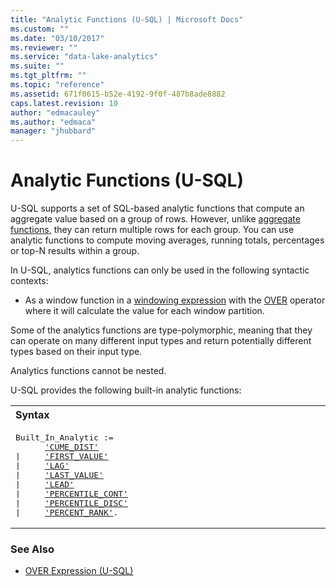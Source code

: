 ```yaml
---
title: "Analytic Functions (U-SQL) | Microsoft Docs"
ms.custom: ""
ms.date: "03/10/2017"
ms.reviewer: ""
ms.service: "data-lake-analytics"
ms.suite: ""
ms.tgt_pltfrm: ""
ms.topic: "reference"
ms.assetid: 671f0615-b52e-4192-9f0f-487b8ade8882
caps.latest.revision: 10
author: "edmacauley"
ms.author: "edmaca"
manager: "jhubbard"
---
```

# Analytic Functions (U-SQL)
U-SQL supports a set of SQL-based analytic functions that compute an aggregate value based on a group of rows. However, unlike [aggregate functions](aggregate-functions-u-sql.md), they can return multiple rows for each group. You can use analytic functions to compute moving averages, running totals, percentages or top-N results within a group.  

In U-SQL, analytics functions can only be used in the following syntactic contexts: 

* As a window function in a [windowing expression](over-expression-u-sql.md) with the [OVER](over-expression-u-sql.md) operator where it will calculate the value for each window partition. 

Some of the analytics functions are type-polymorphic, meaning that they can operate on many different input types and return potentially different types based on their input type.  

Analytics functions cannot be nested. 

U-SQL provides the following built-in analytic functions: 
<table><th align="left">Syntax</th><tr><td><pre>
Built_In_Analytic :=                                                                                   
      <a href="cume-dist-u-sql.md">'CUME_DIST'</a>
|     <a href="first-value-u-sql.md">'FIRST_VALUE'</a> 
|     <a href="lag-u-sql.md">'LAG'</a> 
|     <a href="last-value-u-sql.md">'LAST_VALUE'</a> 
|     <a href="lead-u-sql.md">'LEAD'</a> 
|     <a href="percentile-cont-u-sql.md">'PERCENTILE_CONT'</a> 
|     <a href="percentile-disc-u-sql.md">'PERCENTILE_DISC'</a> 
|     <a href="percent-rank-u-sql.md">'PERCENT_RANK'</a>.</pre></td></tr></table>

### See Also 
* [OVER Expression (U-SQL)](over-expression-u-sql.md) 



